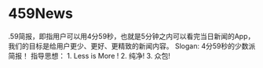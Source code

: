459News
=======

.59简报，即指用户可以用4分59秒，也就是5分钟之内可以看完当日新闻的App，我们的目标是给用户更少、更好、更精致的新闻内容。  Slogan: 4分59秒的少数派简报！  指导思想： 1. Less is More ! 2. 纯净! 3. 众包!
